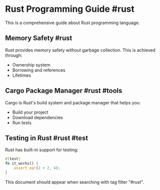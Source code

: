 # Rust Programming Guide #rust

This is a comprehensive guide about Rust programming language.

## Memory Safety #rust

Rust provides memory safety without garbage collection. This is achieved through:
- Ownership system
- Borrowing and references
- Lifetimes

## Cargo Package Manager #rust #tools

Cargo is Rust's build system and package manager that helps you:
- Build your project
- Download dependencies
- Run tests

## Testing in Rust #rust #test

Rust has built-in support for testing:

```rust
#[test]
fn it_works() {
    assert_eq!(2 + 2, 4);
}
```

This document should appear when searching with tag filter "#rust".
